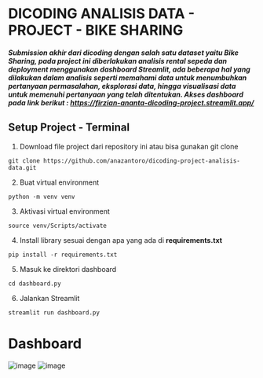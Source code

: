 # DICODING ANALISIS DATA - PROJECT - BIKE SHARING 
##### Submission akhir dari dicoding dengan salah satu dataset yaitu **Bike Sharing**, pada project ini diberlakukan analisis rental sepeda dan deployment menggunakan dashboard Streamlit, ada beberapa hal yang dilakukan dalam analisis seperti memahami data untuk menumbuhkan pertanyaan permasalahan, eksplorasi data, hingga visualisasi data untuk memenuhi pertanyaan yang telah ditentukan. Akses dashboard pada link berikut : https://firzian-ananta-dicoding-project.streamlit.app/

## Setup Project - Terminal
1. Download file project dari repository ini atau bisa gunakan git clone
  ```
  git clone https://github.com/anazantoro/dicoding-project-analisis-data.git
  ```
2. Buat virtual environment
  ```
  python -m venv venv
  ```
3. Aktivasi virtual environment
  ```
  source venv/Scripts/activate
  ```
4. Install library sesuai dengan apa yang ada di **requirements.txt**
  ```
  pip install -r requirements.txt
  ```
5. Masuk ke direktori dashboard
  ```
  cd dashboard.py
  ```
6. Jalankan Streamlit
  ```
  streamlit run dashboard.py
  ```

# Dashboard
![image](https://github.com/user-attachments/assets/9fa870c5-6cfa-45ea-bbfe-6ad971e1c98e)
![image](https://github.com/user-attachments/assets/4319561d-e60b-4260-99e8-06b51682f988)
